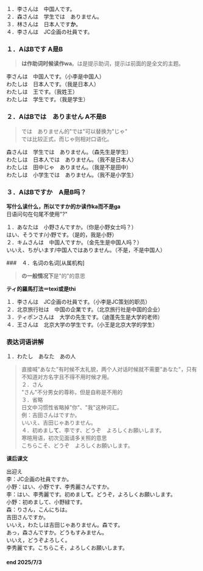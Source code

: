 １．李さんは　中国人です。  
２．森さんは　学生では　ありません。  
３．林さんは　日本人です**か**。  
４．李さんは　JC企画の社員です。  

### １．AはBです A是B  
> **は作助词时候读作wa**。は是提示助词，提示は前面的是全文的主题。  

李さんは　中国人です。（小李是中国人）  
わたしは　日本人です。（我是日本人）  
わたしは　王です。（我姓王）  
わたしは　学生です。（我是学生）  

### ２．AはBでは　ありません A不是B  
> では　ありません的"では"可以替换为"じゃ"  
では比较正式，而じゃ则相对口语化。  

森さんは　学生では　ありません。（森先生是学生）  
わたしは　日本人では　ありません。（我不是日本人）  
わたしは　田中じゃ　ありません。（我是不是田中）  
わたしは　小学生では　ありません。（我不是小学生）  

### ３．AはBですか　A是B吗？  
**写什么读什么，所以ですか的か读作ka而不是ga**  
日语问句在句尾不使用"?"  

１．あなたは　小野さんですか。（你是小野女士吗？）  
はい、そうです/小野です。（是的，我是小野）  
２．キムさんは　中国人ですか。（金先生是中国人吗？）  
いいえ、ちがいます/中国人ではありません。（不是，不是中国人）  

###　４．名词の名词[从属机构]  
> **の一般情况下**是"的"的意思  

**ティ的羅馬打法＝texi或是thi**  

１．李さんは　JC企画の社員です。（小李是JC策划的职员）  
２．北京旅行社は　中国の企業です。（北京旅行社是中国的企业）  
３．ティポンさんは　大学の先生です。（迪蓬先生是大学的老师）  
４．王さんは　北京大学の学生です。（小王是北京大学的学生）  


### 表达词语讲解  
１．わたし　あなた　あの人  
> 直接喊"あなた"有时候不太礼貌，两个人对话时候就不需要"あなた"，只有不知道对方名字且不得不用时候才用。  
２．さん  
> "さん"不分男女的尊称，但是自称是不用的  
３．省略  
> 日文中习惯性省略掉"你"、"我"这种词汇。  
例：吉田さんはですか。  
いいえ、吉田じゃありません。  
４．初めまし**て**、李です、どうぞ　よろしくお願いします。  
> 寒暄用语，初次见面请多关照的意思  
こちらこそ、どうぞ　よろしくお願いします。  

**课后课文**  

出迎え  
李：JC企画の社員ですか。  
小野：はい、小野です、李秀麗さんですか。  
李：はい、李秀麗です。初めまし**て**。どうぞ，よろしくお願いします。  
小野：初めまして、小野緑です。  
森：りさん，こんにちは。  
吉田さんですか。  
いいえ，わたしは吉田じゃありません。森です。  
あっ，森さんですか。どうもすみません。  
いいえ，どうぞよろしく。  
李秀麗です。こちらこそ，よろしくお願いします。  

#### end 2025/7/3